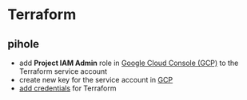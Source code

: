 # Terraform

## pihole

- add **Project IAM Admin** role in [Google Cloud Console (GCP)](https://console.cloud.google.com/iam-admin/iam) to the Terraform service account
- create new key for the service account in [GCP](https://console.cloud.google.com/iam-admin/serviceaccounts)
- [add credentials](https://registry.terraform.io/providers/hashicorp/google/latest/docs/guides/getting_started#adding-credentials) for Terraform
